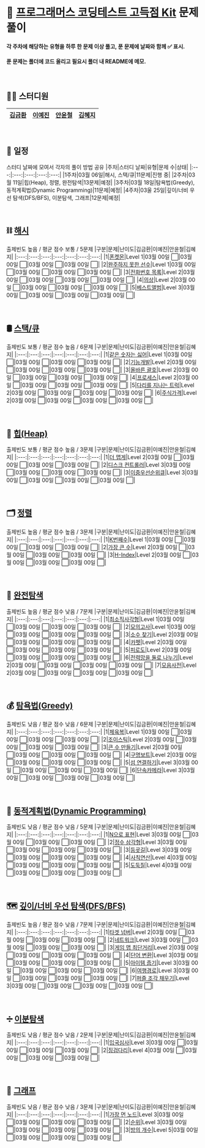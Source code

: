 # 📌 [프로그래머스 코딩테스트 고득점 Kit](https://school.programmers.co.kr/learn/challenges?tab=algorithm_practice_kit) 문제 풀이
#### 각 주차에 해당하는 유형을 하루 한 문제 이상 풀고, 푼 문제에 날짜와 함께 :white_check_mark: 표시.
#### 푼 문제는 폴더에 코드 올리고 필요시 폴더 내 README에 메모.

<br>

## 👨‍💻 스터디원
|[김금환](https://github.com/imkhkim)|[이예진](https://github.com/)|[안윤철](https://github.com/)|[김혜지](https://github.com/)|
|:---:|:---:|:---:|:---:|

<br>

## 📅 일정
스터디 날짜에 모여서 각자의 풀이 방법 공유
|주차|스터디 날짜|유형|문제 수|상태|
|:---:|:---:|:---:|:---:|:---:|
|1주차|03월 06일|해시, 스택/큐|11문제|진행 중|
|2주차|03월 11일|힙(Heap), 정렬, 완전탐색|13문제|예정|
|3주차|03월 18일|탐욕법(Greedy), 동적계획법(Dynamic Programming)|11문제|예정|
|4주차|03울 25일|깊이/너비 우선 탐색(DFS/BFS), 이분탐색, 그래프|12문제|예정|

<br>

## ⛓ [해시](https://school.programmers.co.kr/learn/courses/30/parts/12077)
출제빈도 높음 / 평균 점수 보통 / 5문제
|구분|문제|난이도|김금환|이예진|안윤철|김혜지|
|:---:|:---:|:---:|:---:|:---:|:---:|:---:|
|1|[폰켓몬](https://school.programmers.co.kr/learn/courses/30/lessons/1845)|Level 1|03월 00일 :white_large_square:|03월 00일 :white_large_square:|03월 00일 :white_large_square:|03월 00일 :white_large_square:|
|2|[완주하지 못한 선수](https://school.programmers.co.kr/learn/courses/30/lessons/42576)|Level 1|03월 00일 :white_large_square:|03월 00일 :white_large_square:|03월 00일 :white_large_square:|03월 00일 :white_large_square:|
|3|[전화번호 목록](https://school.programmers.co.kr/learn/courses/30/lessons/42577)|Level 2|03월 00일 :white_large_square:|03월 00일 :white_large_square:|03월 00일 :white_large_square:|03월 00일 :white_large_square:|
|4|[의상](https://school.programmers.co.kr/learn/courses/30/lessons/42578)|Level 2|03월 00일 :white_large_square:|03월 00일 :white_large_square:|03월 00일 :white_large_square:|03월 00일 :white_large_square:|
|5|[베스트앨범](https://school.programmers.co.kr/learn/courses/30/lessons/42579)|Level 3|03월 00일 :white_large_square:|03월 00일 :white_large_square:|03월 00일 :white_large_square:|03월 00일 :white_large_square:|

<br>

## 🛢 [스택/큐](https://school.programmers.co.kr/learn/courses/30/parts/12081)
출제빈도 보통 / 평균 점수 높음 / 6문제
|구분|문제|난이도|김금환|이예진|안윤철|김혜지|
|:---:|:---:|:---:|:---:|:---:|:---:|:---:|
|1|[같은 숫자는 싫어](https://school.programmers.co.kr/learn/courses/30/lessons/12906)|Level 1|03월 00일 :white_large_square:|03월 00일 :white_large_square:|03월 00일 :white_large_square:|03월 00일 :white_large_square:|
|2|[기능개발](https://school.programmers.co.kr/learn/courses/30/lessons/42586)|Level 2|03월 00일 :white_large_square:|03월 00일 :white_large_square:|03월 00일 :white_large_square:|03월 00일 :white_large_square:|
|3|[올바른 괄호](https://school.programmers.co.kr/learn/courses/30/lessons/12909)|Level 2|03월 00일 :white_large_square:|03월 00일 :white_large_square:|03월 00일 :white_large_square:|03월 00일 :white_large_square:|
|4|[프로세스](https://school.programmers.co.kr/learn/courses/30/lessons/42587)|Level 2|03월 00일 :white_large_square:|03월 00일 :white_large_square:|03월 00일 :white_large_square:|03월 00일 :white_large_square:|
|5|[다리를 지나는 트럭](https://school.programmers.co.kr/learn/courses/30/lessons/42583)|Level 2|03월 00일 :white_large_square:|03월 00일 :white_large_square:|03월 00일 :white_large_square:|03월 00일 :white_large_square:|
|6|[주식가격](https://school.programmers.co.kr/learn/courses/30/lessons/42584)|Level 2|03월 00일 :white_large_square:|03월 00일 :white_large_square:|03월 00일 :white_large_square:|03월 00일 :white_large_square:|

<br>

## 🥇 [힙(Heap)](https://school.programmers.co.kr/learn/courses/30/parts/12117)
출제빈도 보통 / 평균 점수 높음 / 3문제
|구분|문제|난이도|김금환|이예진|안윤철|김혜지|
|:---:|:---:|:---:|:---:|:---:|:---:|:---:|
|1|[더 맵게](https://school.programmers.co.kr/learn/courses/30/lessons/42626)|Level 2|03월 00일 :white_large_square:|03월 00일 :white_large_square:|03월 00일 :white_large_square:|03월 00일 :white_large_square:|
|2|[디스크 컨트롤러](https://school.programmers.co.kr/learn/courses/30/lessons/42627)|Level 3|03월 00일 :white_large_square:|03월 00일 :white_large_square:|03월 00일 :white_large_square:|03월 00일 :white_large_square:|
|3|[이중우선순위큐](https://school.programmers.co.kr/learn/courses/30/lessons/42628)|Level 3|03월 00일 :white_large_square:|03월 00일 :white_large_square:|03월 00일 :white_large_square:|03월 00일 :white_large_square:|

<br>

## 🗂 [정렬](https://school.programmers.co.kr/learn/courses/30/parts/12198)
출제빈도 높음 / 평균 점수 높음 / 3문제
|구분|문제|난이도|김금환|이예진|안윤철|김혜지|
|:---:|:---:|:---:|:---:|:---:|:---:|:---:|
|1|[K번째수](https://school.programmers.co.kr/learn/courses/30/lessons/42748)|Level 1|03월 00일 :white_large_square:|03월 00일 :white_large_square:|03월 00일 :white_large_square:|03월 00일 :white_large_square:|
|2|[가장 큰 수](https://school.programmers.co.kr/learn/courses/30/lessons/42746)|Level 2|03월 00일 :white_large_square:|03월 00일 :white_large_square:|03월 00일 :white_large_square:|03월 00일 :white_large_square:|
|3|[H-Index](https://school.programmers.co.kr/learn/courses/30/lessons/42747)|Level 2|03월 00일 :white_large_square:|03월 00일 :white_large_square:|03월 00일 :white_large_square:|03월 00일 :white_large_square:|

<br>

## 👀 [완전탐색](https://school.programmers.co.kr/learn/courses/30/parts/12230)
출제빈도 높음 / 평균 점수 낮음 / 7문제
|구분|문제|난이도|김금환|이예진|안윤철|김혜지|
|:---:|:---:|:---:|:---:|:---:|:---:|:---:|
|1|[최소직사각형](https://school.programmers.co.kr/learn/courses/30/lessons/86491)|Level 1|03월 00일 :white_large_square:|03월 00일 :white_large_square:|03월 00일 :white_large_square:|03월 00일 :white_large_square:|
|2|[모의고사](https://school.programmers.co.kr/learn/courses/30/lessons/42840)|Level 1|03월 00일 :white_large_square:|03월 00일 :white_large_square:|03월 00일 :white_large_square:|03월 00일 :white_large_square:|
|3|[소수 찾기](https://school.programmers.co.kr/learn/courses/30/lessons/42839)|Level 2|03월 00일 :white_large_square:|03월 00일 :white_large_square:|03월 00일 :white_large_square:|03월 00일 :white_large_square:|
|4|[카펫](https://school.programmers.co.kr/learn/courses/30/lessons/42842)|Level 2|03월 00일 :white_large_square:|03월 00일 :white_large_square:|03월 00일 :white_large_square:|03월 00일 :white_large_square:|
|5|[피로도](https://school.programmers.co.kr/learn/courses/30/lessons/87946)|Level 2|03월 00일 :white_large_square:|03월 00일 :white_large_square:|03월 00일 :white_large_square:|03월 00일 :white_large_square:|
|6|[전력망을 둘로 나누기](https://school.programmers.co.kr/learn/courses/30/lessons/86971)|Level 2|03월 00일 :white_large_square:|03월 00일 :white_large_square:|03월 00일 :white_large_square:|03월 00일 :white_large_square:|
|7|[모음사전](https://school.programmers.co.kr/learn/courses/30/lessons/84512)|Level 2|03월 00일 :white_large_square:|03월 00일 :white_large_square:|03월 00일 :white_large_square:|03월 00일 :white_large_square:|

<br>

## 💰 [탐욕법(Greedy)](https://school.programmers.co.kr/learn/courses/30/parts/12244)
출제빈도 낮음 / 평균 점수 낮음 / 6문제
|구분|문제|난이도|김금환|이예진|안윤철|김혜지|
|:---:|:---:|:---:|:---:|:---:|:---:|:---:|
|1|[체육복](https://school.programmers.co.kr/learn/courses/30/lessons/42862)|Level 1|03월 00일 :white_large_square:|03월 00일 :white_large_square:|03월 00일 :white_large_square:|03월 00일 :white_large_square:|
|2|[조이스틱](https://school.programmers.co.kr/learn/courses/30/lessons/42860)|Level 2|03월 00일 :white_large_square:|03월 00일 :white_large_square:|03월 00일 :white_large_square:|03월 00일 :white_large_square:|
|3|[큰 수 만들기](https://school.programmers.co.kr/learn/courses/30/lessons/42883)|Level 2|03월 00일 :white_large_square:|03월 00일 :white_large_square:|03월 00일 :white_large_square:|03월 00일 :white_large_square:|
|4|[구명보트](https://school.programmers.co.kr/learn/courses/30/lessons/42885)|Level 2|03월 00일 :white_large_square:|03월 00일 :white_large_square:|03월 00일 :white_large_square:|03월 00일 :white_large_square:|
|5|[섬 연결하기](https://school.programmers.co.kr/learn/courses/30/lessons/42861)|Level 3|03월 00일 :white_large_square:|03월 00일 :white_large_square:|03월 00일 :white_large_square:|03월 00일 :white_large_square:|
|6|[단속카메라](https://school.programmers.co.kr/learn/courses/30/lessons/42884)|Level 3|03월 00일 :white_large_square:|03월 00일 :white_large_square:|03월 00일 :white_large_square:|03월 00일 :white_large_square:|

<br>

## 🧠 [동적계획법(Dynamic Programming)](https://school.programmers.co.kr/learn/courses/30/parts/12263)
출제빈도 낮음 / 평균 점수 낮음 / 5문제
|구분|문제|난이도|김금환|이예진|안윤철|김혜지|
|:---:|:---:|:---:|:---:|:---:|:---:|:---:|
|1|[N으로 표현](https://school.programmers.co.kr/learn/courses/30/lessons/42895)|Level 3|03월 00일 :white_large_square:|03월 00일 :white_large_square:|03월 00일 :white_large_square:|03월 00일 :white_large_square:|
|2|[정수 삼각형](https://school.programmers.co.kr/learn/courses/30/lessons/43105)|Level 3|03월 00일 :white_large_square:|03월 00일 :white_large_square:|03월 00일 :white_large_square:|03월 00일 :white_large_square:|
|3|[등굣길](https://school.programmers.co.kr/learn/courses/30/lessons/42898)|Level 3|03월 00일 :white_large_square:|03월 00일 :white_large_square:|03월 00일 :white_large_square:|03월 00일 :white_large_square:|
|4|[사칙연산](https://school.programmers.co.kr/learn/courses/30/lessons/1843)|Level 4|03월 00일 :white_large_square:|03월 00일 :white_large_square:|03월 00일 :white_large_square:|03월 00일 :white_large_square:|
|5|[도둑질](https://school.programmers.co.kr/learn/courses/30/lessons/42897)|Level 4|03월 00일 :white_large_square:|03월 00일 :white_large_square:|03월 00일 :white_large_square:|03월 00일 :white_large_square:|

<br>

## 🗺 [깊이/너비 우선 탐색(DFS/BFS)](https://school.programmers.co.kr/learn/courses/30/parts/12421)
출제빈도 높음 / 평균 점수 낮음 / 7문제
|구분|문제|난이도|김금환|이예진|안윤철|김혜지|
|:---:|:---:|:---:|:---:|:---:|:---:|:---:|
|1|[타겟 넘버](https://school.programmers.co.kr/learn/courses/30/lessons/43165)|Level 2|03월 00일 :white_large_square:|03월 00일 :white_large_square:|03월 00일 :white_large_square:|03월 00일 :white_large_square:|
|2|[네트워크](https://school.programmers.co.kr/learn/courses/30/lessons/43162)|Level 3|03월 00일 :white_large_square:|03월 00일 :white_large_square:|03월 00일 :white_large_square:|03월 00일 :white_large_square:|
|3|[게임 맵 최단거리](https://school.programmers.co.kr/learn/courses/30/lessons/1844)|Level 2|03월 00일 :white_large_square:|03월 00일 :white_large_square:|03월 00일 :white_large_square:|03월 00일 :white_large_square:|
|4|[단어 변환](https://school.programmers.co.kr/learn/courses/30/lessons/43163)|Level 3|03월 00일 :white_large_square:|03월 00일 :white_large_square:|03월 00일 :white_large_square:|03월 00일 :white_large_square:|
|5|[아이템 줍기](https://school.programmers.co.kr/learn/courses/30/lessons/87694)|Level 3|03월 00일 :white_large_square:|03월 00일 :white_large_square:|03월 00일 :white_large_square:|03월 00일 :white_large_square:|
|6|[여행경로](https://school.programmers.co.kr/learn/courses/30/lessons/43164)|Level 3|03월 00일 :white_large_square:|03월 00일 :white_large_square:|03월 00일 :white_large_square:|03월 00일 :white_large_square:|
|7|[퍼즐 조각 채우기](https://school.programmers.co.kr/learn/courses/30/lessons/84021)|Level 3|03월 00일 :white_large_square:|03월 00일 :white_large_square:|03월 00일 :white_large_square:|03월 00일 :white_large_square:|

<br>

## ➗ [이분탐색](https://school.programmers.co.kr/learn/courses/30/parts/12486)
출제빈도 낮음 / 평균 점수 낮음 / 2문제
|구분|문제|난이도|김금환|이예진|안윤철|김혜지|
|:---:|:---:|:---:|:---:|:---:|:---:|:---:|
|1|[입국심사](https://school.programmers.co.kr/learn/courses/30/lessons/43238)|Level 3|03월 00일 :white_large_square:|03월 00일 :white_large_square:|03월 00일 :white_large_square:|03월 00일 :white_large_square:|
|2|[징검다리](https://school.programmers.co.kr/learn/courses/30/lessons/43236)|Level 4|03월 00일 :white_large_square:|03월 00일 :white_large_square:|03월 00일 :white_large_square:|03월 00일 :white_large_square:|

<br>

## 🧭 [그래프](https://school.programmers.co.kr/learn/courses/30/parts/14393)
출제빈도 낮음 / 평균 점수 낮음 / 3문제
|구분|문제|난이도|김금환|이예진|안윤철|김혜지|
|:---:|:---:|:---:|:---:|:---:|:---:|:---:|
|1|[가장 먼 노드](https://school.programmers.co.kr/learn/courses/30/lessons/49189)|Level 3|03월 00일 :white_large_square:|03월 00일 :white_large_square:|03월 00일 :white_large_square:|03월 00일 :white_large_square:|
|2|[순위](https://school.programmers.co.kr/learn/courses/30/lessons/49191)|Level 3|03월 00일 :white_large_square:|03월 00일 :white_large_square:|03월 00일 :white_large_square:|03월 00일 :white_large_square:|
|3|[방의 개수](https://school.programmers.co.kr/learn/courses/30/lessons/49190)|Level 5|03월 00일 :white_large_square:|03월 00일 :white_large_square:|03월 00일 :white_large_square:|03월 00일 :white_large_square:|
